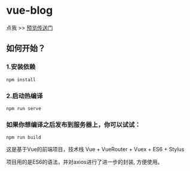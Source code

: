 # vue-blog
点我 >> [预览传送门](https://DemetriusChen.github.io/vue-blog/publish/index.html)

## 如何开始？

### 1.安装依赖
```
npm install
```

### 2.启动热编译
```
npm run serve
```

### 如果你想编译之后发布到服务器上，你可以试试：

```
npm run build
```


这是基于Vue的前端项目，技术栈 Vue + VueRouter + Vuex + ES6 + Stylus

项目用的是ES6的语法，并对axios进行了进一步的封装, 方便使用。
